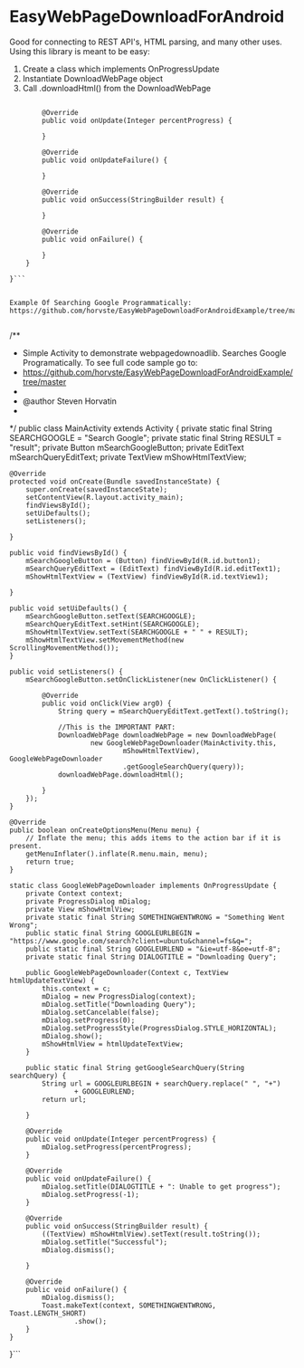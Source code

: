 EasyWebPageDownloadForAndroid
=============================

Good for connecting to REST API's, HTML parsing, and many other uses. Using this library is meant to be easy:
1. Create a class which implements OnProgressUpdate
2. Instantiate DownloadWebPage object
3. Call .downloadHtml() from the DownloadWebPage

```public class SampleClass implmeents  implements OnProgressUpdate {

		@Override
		public void onUpdate(Integer percentProgress) {
			
		}

		@Override
		public void onUpdateFailure() {
		
		}

		@Override
		public void onSuccess(StringBuilder result) {

		}

		@Override
		public void onFailure() {

		}
	}

}```


Example Of Searching Google Programmatically: https://github.com/horvste/EasyWebPageDownloadForAndroidExample/tree/master


```
/**
* Simple Activity to demonstrate webpagedownoadlib. Searches Google Programatically. To see full code sample go to: 
* https://github.com/horvste/EasyWebPageDownloadForAndroidExample/tree/master
*
* @author Steven Horvatin
*
*/
public class MainActivity extends Activity {
	private static final String SEARCHGOOGLE = "Search Google";
	private static final String RESULT = "result";
	private Button mSearchGoogleButton;
	private EditText mSearchQueryEditText;
	private TextView mShowHtmlTextView;

	@Override
	protected void onCreate(Bundle savedInstanceState) {
		super.onCreate(savedInstanceState);
		setContentView(R.layout.activity_main);
		findViewsById();
		setUiDefaults();
		setListeners();

	}

	public void findViewsById() {
		mSearchGoogleButton = (Button) findViewById(R.id.button1);
		mSearchQueryEditText = (EditText) findViewById(R.id.editText1);
		mShowHtmlTextView = (TextView) findViewById(R.id.textView1);

	}

	public void setUiDefaults() {
		mSearchGoogleButton.setText(SEARCHGOOGLE);
		mSearchQueryEditText.setHint(SEARCHGOOGLE);
		mShowHtmlTextView.setText(SEARCHGOOGLE + " " + RESULT);
		mShowHtmlTextView.setMovementMethod(new ScrollingMovementMethod());
	}

	public void setListeners() {
		mSearchGoogleButton.setOnClickListener(new OnClickListener() {

			@Override
			public void onClick(View arg0) {
				String query = mSearchQueryEditText.getText().toString();
				
				//This is the IMPORTANT PART:
				DownloadWebPage downloadWebPage = new DownloadWebPage(
						new GoogleWebPageDownloader(MainActivity.this,
								mShowHtmlTextView), GoogleWebPageDownloader
								.getGoogleSearchQuery(query));
				downloadWebPage.downloadHtml();

			}
		});
	}

	@Override
	public boolean onCreateOptionsMenu(Menu menu) {
		// Inflate the menu; this adds items to the action bar if it is present.
		getMenuInflater().inflate(R.menu.main, menu);
		return true;
	}
	
	static class GoogleWebPageDownloader implements OnProgressUpdate {
		private Context context;
		private ProgressDialog mDialog;
		private View mShowHtmlView;
		private static final String SOMETHINGWENTWRONG = "Something Went Wrong";
		public static final String GOOGLEURLBEGIN = "https://www.google.com/search?client=ubuntu&channel=fs&q=";
		public static final String GOOGLEURLEND = "&ie=utf-8&oe=utf-8";
		private static final String DIALOGTITLE = "Downloading Query";

		public GoogleWebPageDownloader(Context c, TextView htmlUpdateTextView) {
			this.context = c;
			mDialog = new ProgressDialog(context);
			mDialog.setTitle("Downloading Query");
			mDialog.setCancelable(false);
			mDialog.setProgress(0);
			mDialog.setProgressStyle(ProgressDialog.STYLE_HORIZONTAL);
			mDialog.show();
			mShowHtmlView = htmlUpdateTextView;
		}

		public static final String getGoogleSearchQuery(String searchQuery) {
			String url = GOOGLEURLBEGIN + searchQuery.replace(" ", "+")
					+ GOOGLEURLEND;
			return url;

		}
		
		@Override
		public void onUpdate(Integer percentProgress) {
			mDialog.setProgress(percentProgress);
		}

		@Override
		public void onUpdateFailure() {
			mDialog.setTitle(DIALOGTITLE + ": Unable to get progress");
			mDialog.setProgress(-1);
		}

		@Override
		public void onSuccess(StringBuilder result) {
			((TextView) mShowHtmlView).setText(result.toString());
			mDialog.setTitle("Successful");
			mDialog.dismiss();

		}

		@Override
		public void onFailure() {
			mDialog.dismiss();
			Toast.makeText(context, SOMETHINGWENTWRONG, Toast.LENGTH_SHORT)
					.show();
		}
	}

}```

